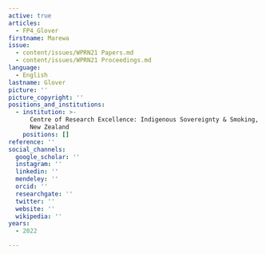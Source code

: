 ```yaml
---
active: true
articles:
  - FP4_Glover
firstname: Marewa
issue:
  - content/issues/WPRN21 Papers.md
  - content/issues/WPRN21 Proceedings.md
language:
  - English
lastname: Glover
picture: ''
picture_copyright: ''
positions_and_institutions:
  - institution: >-
      Centre of Research Excellence: Indigenous Sovereignty & Smoking, Auckland,
      New Zealand
    positions: []
reference: ''
social_channels:
  google_scholar: ''
  instagram: ''
  linkedin: ''
  mendeley: ''
  orcid: ''
  researchgate: ''
  twitter: ''
  website: ''
  wikipedia: ''
years:
  - 2022

---
```

